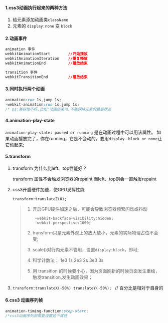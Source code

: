 #### 1.css3动画执行起来的两种方法

1. 给元素添加动画类`className`
2. 元素的 `display:none` 变 `block`

#### 2.动画事件

```css
animation 事件
webkitAnimationStart        //开始播放 
webkitAnimationIteration    //重复播放
webkitAnimationEnd          //播放结束

transition 事件
webkitTransitionEnd         //播放结束
```

#### 3.同时执行两个动画

```css
animation:run 1s,jump 1s;
-webkit-animation:run 1s,jump 1s;
/* ps:兼容性不好,比如:动画结束时,不能保持元素的最后状态
```

#### 4.animation-play-state

`animation-play-state: paused or running` 是在动画过程中可以用该属性。
如果动画播放完了，你在running，它是不会动的，要用`display：block or none`让它动起来;

#### 5.transform 

1. transform 为什么比left、top性能好？

   transform 属性不会触发浏览器的repaint,而left、top则会一直触发repaint

2. css3开启硬件加速，使GPU发挥性能

   `transform:translateZ(0);`

   > 1. 开启GPU硬件加速之后，可能会导致浏览器频繁闪烁或抖动 
   >
   >    ```
   >     -webkit-backface-visibility:hidden;
   >     -webkit-perspective:1000;
   >    ```
   >
   > 2. transform只是元素外观上的放大放小，元素的实际物理占位不会变;
   >
   > 3. scale()对行内元素不管用，设置`display:block`，即可;
   >
   > 4. 科学计数法： 1e3 1s   2e3  2s   3e3  3s
   >
   > 5. 用 transition 的时候要小心，因为页面刷新的时候页面发生重绘，触发transition,发生动画效果；

3. `transform:translateX(-50%) translateY(-50%); ` // 百分比是相对于自身的

#### 6.css3 动画序列帧

```css
animation-timing-function:step-start; 
/*css3动画序列帧需要设置这个属性
```



